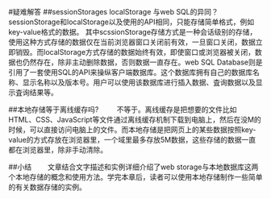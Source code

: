 #疑难解答
##sessionStorages localStorage 与web SQL的异同？
&emsp;&emsp;sessionStorage和localStorage以及使用的API相同，只能存储简单格式，例如key-value格式的数据。 其中scssionStorage存储方式是一种会话级别的存储，使用这种方式存储的数据仅在当前浏览器窗口关闭前有效，一旦窗口关闭，数据立即销毁。而localStorage方式存储的数据始终有效，即使窗口或浏览器被关闭，数据也仍然存在，除非主动删除数据，否则数据一直存在。web SQL Database则是引用了一套使用SQL的API来操纵客户端数据库。这个数据库拥有自己的数据库名称、显示名称以及版本号。用户可以使用该数据库进行插入数据、査询数据以及显示査询结果等。

##本地存储等于离线缓存吗?
&emsp;&emsp;
不等于。离线缓存是把想要的文件比如HTML、CSS、JavaScript等文件通过离线缓存机制下载到电脑上，然后在没M的时候，可以直接访问电脑上的文件。而本地存储是把网页上的某些数据按照key-value的方式存放在浏览器里，一个域里最多存放5M数据，这些存储的数据一直都在浏览器里，除非手动清除。

##小结
&emsp;&emsp;文章结合文字描述和实例详细介绍了web storage与本地数据库这两个本地存储的概念和使用方法。学完本章后，读者可以使用本地存储制作一些简单的有关数据存储的实例。